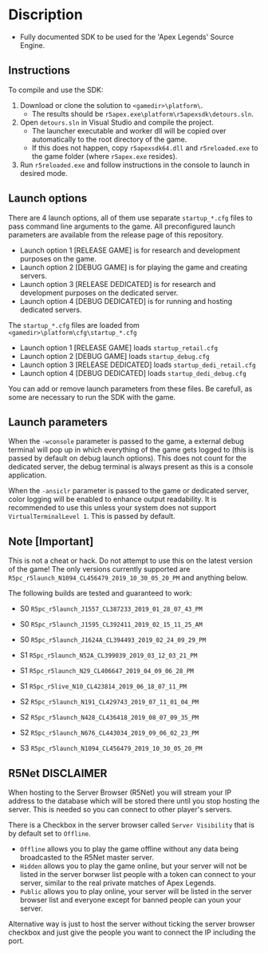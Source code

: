 # Discription

 * Fully documented SDK to be used for the 'Apex Legends' Source Engine.

## Instructions

To compile and use the SDK:

1. Download or clone the solution to `<gamedir>\platform\`.
	* The results should be `r5apex.exe\platform\r5apexsdk\detours.sln`.
2. Open `detours.sln` in Visual Studio and compile the project.
	* The launcher executable and worker dll will be copied over automatically to the root directory of the game.
	* If this does not happen, copy `r5apexsdk64.dll` and `r5reloaded.exe` to the game folder (where `r5apex.exe` resides).
4. Run `r5reloaded.exe` and follow instructions in the console to launch in desired mode.

## Launch options

There are 4 launch options, all of them use separate `startup_*.cfg` files to pass command line arguments to the game.
All preconfigured launch parameters are available from the release page of this repository.

 * Launch option 1 [RELEASE GAME] is for research and development purposes on the game.
 * Launch option 2 [DEBUG GAME] is for playing the game and creating servers.
 * Launch option 3 [RELEASE DEDICATED] is for research and development purposes on the dedicated server.
 * Launch option 4 [DEBUG DEDICATED] is for running and hosting dedicated servers.

The `startup_*.cfg` files are loaded from `<gamedir>\platform\cfg\startup_*.cfg`

 * Launch option 1 [RELEASE GAME] loads `startup_retail.cfg`
 * Launch option 2 [DEBUG GAME] loads `startup_debug.cfg`
 * Launch option 3 [RELEASE DEDICATED] loads `startup_dedi_retail.cfg`
 * Launch option 4 [DEBUG DEDICATED] loads `startup_dedi_debug.cfg`

You can add or remove launch parameters from these files. Be carefull, as some are necessary to run the SDK with the game.

## Launch parameters

When the `-wconsole` parameter is passed to the game, a external debug terminal will pop up
in which everything of the game gets logged to (this is passed by default on debug launch options).
This does not count for the dedicated server, the debug terminal is always present as this is a console application.

When the `-ansiclr` parameter is passed to the game or dedicated server, color logging will be enabled to enhance
output readability. It is recommended to use this unless your system does not support `VirtualTerminalLevel 1`.
This is passed by default.

## Note [Important]
This is not a cheat or hack. Do not attempt to use this on the latest version of the game!
The only versions currently supported are `R5pc_r5launch_N1094_CL456479_2019_10_30_05_20_PM` and anything below.

The following builds are tested and guaranteed to work:

 * S0 `R5pc_r5launch_J1557_CL387233_2019_01_28_07_43_PM`
 * S0 `R5pc_r5launch_J1595_CL392411_2019_02_15_11_25_AM`
 * S0 `R5pc_r5launch_J1624A_CL394493_2019_02_24_09_29_PM`

 * S1 `R5pc_r5launch_N52A_CL399039_2019_03_12_03_21_PM`
 * S1 `R5pc_r5launch_N29_CL406647_2019_04_09_06_28_PM`
 * S1 `R5pc_r5live_N10_CL423814_2019_06_18_07_11_PM`

 * S2 `R5pc_r5launch_N191_CL429743_2019_07_11_01_04_PM`
 * S2 `R5pc_r5launch_N428_CL436418_2019_08_07_09_35_PM`
 * S2 `R5pc_r5launch_N676_CL443034_2019_09_06_02_23_PM`

 * S3 `R5pc_r5launch_N1094_CL456479_2019_10_30_05_20_PM`

## R5Net DISCLAIMER

When hosting to the Server Browser (R5Net) you will stream your IP address to the database 
which will be stored there until you stop hosting the server.
This is needed so you can connect to other player's servers.

There is a Checkbox in the server browser called `Server Visibility` that is by default set to `Offline`.
 * `Offline` allows you to play the game offline without any data being broadcasted to the R5Net master server.
 * `Hidden` allows you to play the game online, but your server will not be listed in the server borwser list
 people with a token can connect to your server, similar to the real private matches of Apex Legends.
 * `Public` allows you to play online, your server will be listed in the server browser list and everyone
 except for banned people can youn your server.

Alternative way is just to host the server without ticking the server browser checkbox and just give the people you want to connect the IP including the port.
